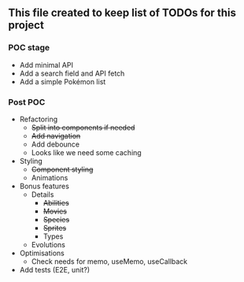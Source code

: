## This file created to keep list of TODOs for this project

### POC stage

- Add minimal API
- Add a search field and API fetch
- Add a simple Pokémon list

### Post POC

- Refactoring
  - ~~Split into components if needed~~
  - ~~Add navigation~~
  - Add debounce
  - Looks like we need some caching
- Styling
  - ~~Component styling~~
  - Animations
- Bonus features
  - Details
    - ~~Abilities~~
    - ~~Movies~~
    - ~~Species~~
    - ~~Sprites~~
    - Types
  - Evolutions
- Optimisations
  - Check needs for memo, useMemo, useCallback
- Add tests (E2E, unit?)
